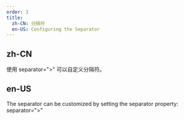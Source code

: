 ```yaml
---
order: 3
title:
  zh-CN: 分隔符
  en-US: Configuring the Separator
---
```


## zh-CN
使用 separator=">" 可以自定义分隔符。


## en-US
The separator can be customized by setting the separator property: separator=">"
